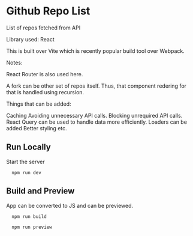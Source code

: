 # Github Repo List

List of repos fetched from API

Library used: React

This is built over Vite which is recently popular build tool over Webpack.

Notes:

React Router is also used here.

A fork can be other set of repos itself. Thus, that component redering for that is handled using recursion.

Things that can be added:

Caching
Avoiding unnecessary API calls.
Blocking unrequired API calls.
React Query can be used to handle data more efficiently. 
Loaders can be added
Better styling
etc.


## Run Locally

Start the server

```
  npm run dev
```

## Build and Preview

App can be converted to JS and can be previewed.

```
  npm run build

  npm run preview
```


